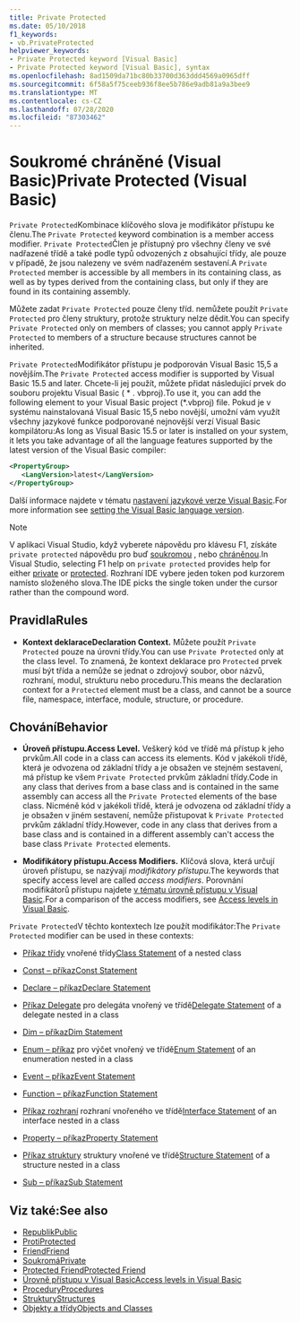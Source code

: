```yaml
---
title: Private Protected
ms.date: 05/10/2018
f1_keywords:
- vb.PrivateProtected
helpviewer_keywords:
- Private Protected keyword [Visual Basic]
- Private Protected keyword [Visual Basic], syntax
ms.openlocfilehash: 8ad1509da71bc80b33700d363ddd4569a0965dff
ms.sourcegitcommit: 6f58a5f75ceeb936f8ee5b786e9adb81a9a3bee9
ms.translationtype: MT
ms.contentlocale: cs-CZ
ms.lasthandoff: 07/28/2020
ms.locfileid: "87303462"
---
```

# <a name="private-protected-visual-basic"></a><span data-ttu-id="e5218-102">Soukromé chráněné (Visual Basic)</span><span class="sxs-lookup"><span data-stu-id="e5218-102">Private Protected (Visual Basic)</span></span>

<span data-ttu-id="e5218-103">`Private Protected`Kombinace klíčového slova je modifikátor přístupu ke členu.</span><span class="sxs-lookup"><span data-stu-id="e5218-103">The `Private Protected` keyword combination is a member access modifier.</span></span> <span data-ttu-id="e5218-104">`Private Protected`Člen je přístupný pro všechny členy ve své nadřazené třídě a také podle typů odvozených z obsahující třídy, ale pouze v případě, že jsou nalezeny ve svém nadřazeném sestavení.</span><span class="sxs-lookup"><span data-stu-id="e5218-104">A `Private Protected` member is accessible by all members in its containing class, as well as by types derived from the containing class, but only if they are found in its containing assembly.</span></span>

<span data-ttu-id="e5218-105">Můžete zadat `Private Protected` pouze členy tříd. nemůžete použít `Private Protected` pro členy struktury, protože struktury nelze dědit.</span><span class="sxs-lookup"><span data-stu-id="e5218-105">You can specify `Private Protected` only on members of classes; you cannot apply `Private Protected` to members of a structure because structures cannot be inherited.</span></span>

<span data-ttu-id="e5218-106">`Private Protected`Modifikátor přístupu je podporován Visual Basic 15,5 a novějším.</span><span class="sxs-lookup"><span data-stu-id="e5218-106">The `Private Protected` access modifier is supported by Visual Basic 15.5 and later.</span></span> <span data-ttu-id="e5218-107">Chcete-li jej použít, můžete přidat následující prvek do souboru projektu Visual Basic ( \* . vbproj).</span><span class="sxs-lookup"><span data-stu-id="e5218-107">To use it, you can add the following element to your Visual Basic project (\*.vbproj) file.</span></span> <span data-ttu-id="e5218-108">Pokud je v systému nainstalovaná Visual Basic 15,5 nebo novější, umožní vám využít všechny jazykové funkce podporované nejnovější verzí Visual Basic kompilátoru:</span><span class="sxs-lookup"><span data-stu-id="e5218-108">As long as Visual Basic 15.5 or later is installed on your system, it lets you take advantage of all the language features supported by the latest version of the Visual Basic compiler:</span></span>

```xml
<PropertyGroup>
   <LangVersion>latest</LangVersion>
</PropertyGroup>
```

<span data-ttu-id="e5218-109">Další informace najdete v tématu [nastavení jazykové verze Visual Basic](../configure-language-version.md).</span><span class="sxs-lookup"><span data-stu-id="e5218-109">For more information see [setting the Visual Basic language version](../configure-language-version.md).</span></span>

> [!NOTE]
> <span data-ttu-id="e5218-110">V aplikaci Visual Studio, když vyberete nápovědu pro klávesu F1, získáte `private protected` nápovědu pro buď [soukromou](private.md) , nebo [chráněnou](protected.md).</span><span class="sxs-lookup"><span data-stu-id="e5218-110">In Visual Studio, selecting F1 help on `private protected` provides help for either [private](private.md) or [protected](protected.md).</span></span> <span data-ttu-id="e5218-111">Rozhraní IDE vybere jeden token pod kurzorem namísto složeného slova.</span><span class="sxs-lookup"><span data-stu-id="e5218-111">The IDE picks the single token under the cursor rather than the compound word.</span></span>

## <a name="rules"></a><span data-ttu-id="e5218-112">Pravidla</span><span class="sxs-lookup"><span data-stu-id="e5218-112">Rules</span></span>

- <span data-ttu-id="e5218-113">**Kontext deklarace**</span><span class="sxs-lookup"><span data-stu-id="e5218-113">**Declaration Context.**</span></span> <span data-ttu-id="e5218-114">Můžete použít `Private Protected` pouze na úrovni třídy.</span><span class="sxs-lookup"><span data-stu-id="e5218-114">You can use `Private Protected` only at the class level.</span></span> <span data-ttu-id="e5218-115">To znamená, že kontext deklarace pro `Protected` prvek musí být třída a nemůže se jednat o zdrojový soubor, obor názvů, rozhraní, modul, strukturu nebo proceduru.</span><span class="sxs-lookup"><span data-stu-id="e5218-115">This means the declaration context for a `Protected` element must be a class, and cannot be a source file, namespace, interface, module, structure, or procedure.</span></span>

## <a name="behavior"></a><span data-ttu-id="e5218-116">Chování</span><span class="sxs-lookup"><span data-stu-id="e5218-116">Behavior</span></span>

- <span data-ttu-id="e5218-117">**Úroveň přístupu.**</span><span class="sxs-lookup"><span data-stu-id="e5218-117">**Access Level.**</span></span> <span data-ttu-id="e5218-118">Veškerý kód ve třídě má přístup k jeho prvkům.</span><span class="sxs-lookup"><span data-stu-id="e5218-118">All code in a class can access its elements.</span></span> <span data-ttu-id="e5218-119">Kód v jakékoli třídě, která je odvozena od základní třídy a je obsažen ve stejném sestavení, má přístup ke všem `Private Protected` prvkům základní třídy.</span><span class="sxs-lookup"><span data-stu-id="e5218-119">Code in any class that derives from a base class and is contained in the same assembly can access all the `Private Protected` elements of the base class.</span></span> <span data-ttu-id="e5218-120">Nicméně kód v jakékoli třídě, která je odvozena od základní třídy a je obsažen v jiném sestavení, nemůže přistupovat k `Private Protected` prvkům základní třídy.</span><span class="sxs-lookup"><span data-stu-id="e5218-120">However, code in any class that derives from a base class and is contained in a different assembly can't access the base class `Private Protected` elements.</span></span>

- <span data-ttu-id="e5218-121">**Modifikátory přístupu.**</span><span class="sxs-lookup"><span data-stu-id="e5218-121">**Access Modifiers.**</span></span> <span data-ttu-id="e5218-122">Klíčová slova, která určují úroveň přístupu, se nazývají *modifikátory přístupu*.</span><span class="sxs-lookup"><span data-stu-id="e5218-122">The keywords that specify access level are called *access modifiers*.</span></span> <span data-ttu-id="e5218-123">Porovnání modifikátorů přístupu najdete [v tématu úrovně přístupu v Visual Basic](../../programming-guide/language-features/declared-elements/access-levels.md).</span><span class="sxs-lookup"><span data-stu-id="e5218-123">For a comparison of the access modifiers, see [Access levels in Visual Basic](../../programming-guide/language-features/declared-elements/access-levels.md).</span></span>

<span data-ttu-id="e5218-124">`Private Protected`V těchto kontextech lze použít modifikátor:</span><span class="sxs-lookup"><span data-stu-id="e5218-124">The `Private Protected` modifier can be used in these contexts:</span></span>

- <span data-ttu-id="e5218-125">[Příkaz třídy](../statements/class-statement.md) vnořené třídy</span><span class="sxs-lookup"><span data-stu-id="e5218-125">[Class Statement](../statements/class-statement.md) of a nested class</span></span>

- [<span data-ttu-id="e5218-126">Const – příkaz</span><span class="sxs-lookup"><span data-stu-id="e5218-126">Const Statement</span></span>](../statements/const-statement.md)

- [<span data-ttu-id="e5218-127">Declare – příkaz</span><span class="sxs-lookup"><span data-stu-id="e5218-127">Declare Statement</span></span>](../statements/declare-statement.md)

- <span data-ttu-id="e5218-128">[Příkaz Delegate](../statements/delegate-statement.md) pro delegáta vnořený ve třídě</span><span class="sxs-lookup"><span data-stu-id="e5218-128">[Delegate Statement](../statements/delegate-statement.md) of a delegate nested in a class</span></span>

- [<span data-ttu-id="e5218-129">Dim – příkaz</span><span class="sxs-lookup"><span data-stu-id="e5218-129">Dim Statement</span></span>](../statements/dim-statement.md)

- <span data-ttu-id="e5218-130">[Enum – příkaz](../statements/enum-statement.md) pro výčet vnořený ve třídě</span><span class="sxs-lookup"><span data-stu-id="e5218-130">[Enum Statement](../statements/enum-statement.md) of an enumeration nested in a class</span></span>

- [<span data-ttu-id="e5218-131">Event – příkaz</span><span class="sxs-lookup"><span data-stu-id="e5218-131">Event Statement</span></span>](../statements/event-statement.md)

- [<span data-ttu-id="e5218-132">Function – příkaz</span><span class="sxs-lookup"><span data-stu-id="e5218-132">Function Statement</span></span>](../statements/function-statement.md)

- <span data-ttu-id="e5218-133">[Příkaz rozhraní](../statements/interface-statement.md) rozhraní vnořeného ve třídě</span><span class="sxs-lookup"><span data-stu-id="e5218-133">[Interface Statement](../statements/interface-statement.md) of an interface nested in a class</span></span>

- [<span data-ttu-id="e5218-134">Property – příkaz</span><span class="sxs-lookup"><span data-stu-id="e5218-134">Property Statement</span></span>](../statements/property-statement.md)

- <span data-ttu-id="e5218-135">[Příkaz struktury](../statements/structure-statement.md) struktury vnořené ve třídě</span><span class="sxs-lookup"><span data-stu-id="e5218-135">[Structure Statement](../statements/structure-statement.md) of a structure nested in a class</span></span>

- [<span data-ttu-id="e5218-136">Sub – příkaz</span><span class="sxs-lookup"><span data-stu-id="e5218-136">Sub Statement</span></span>](../statements/sub-statement.md)

## <a name="see-also"></a><span data-ttu-id="e5218-137">Viz také:</span><span class="sxs-lookup"><span data-stu-id="e5218-137">See also</span></span>

- [<span data-ttu-id="e5218-138">Republik</span><span class="sxs-lookup"><span data-stu-id="e5218-138">Public</span></span>](public.md)
- [<span data-ttu-id="e5218-139">Proti</span><span class="sxs-lookup"><span data-stu-id="e5218-139">Protected</span></span>](protected.md)
- [<span data-ttu-id="e5218-140">Friend</span><span class="sxs-lookup"><span data-stu-id="e5218-140">Friend</span></span>](friend.md)
- [<span data-ttu-id="e5218-141">Soukromá</span><span class="sxs-lookup"><span data-stu-id="e5218-141">Private</span></span>](private.md)
- [<span data-ttu-id="e5218-142">Protected Friend</span><span class="sxs-lookup"><span data-stu-id="e5218-142">Protected Friend</span></span>](./protected-friend.md)
- [<span data-ttu-id="e5218-143">Úrovně přístupu v Visual Basic</span><span class="sxs-lookup"><span data-stu-id="e5218-143">Access levels in Visual Basic</span></span>](../../programming-guide/language-features/declared-elements/access-levels.md)
- [<span data-ttu-id="e5218-144">Procedury</span><span class="sxs-lookup"><span data-stu-id="e5218-144">Procedures</span></span>](../../programming-guide/language-features/procedures/index.md)
- [<span data-ttu-id="e5218-145">Struktury</span><span class="sxs-lookup"><span data-stu-id="e5218-145">Structures</span></span>](../../programming-guide/language-features/data-types/structures.md)
- [<span data-ttu-id="e5218-146">Objekty a třídy</span><span class="sxs-lookup"><span data-stu-id="e5218-146">Objects and Classes</span></span>](../../programming-guide/language-features/objects-and-classes/index.md)
